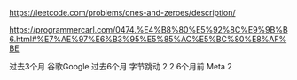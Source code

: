 https://leetcode.com/problems/ones-and-zeroes/description/


https://programmercarl.com/0474.%E4%B8%80%E5%92%8C%E9%9B%B6.html#%E7%AE%97%E6%B3%95%E5%85%AC%E5%BC%80%E8%AF%BE


过去3个月
谷歌Google
过去6个月
字节跳动
2
2
6个月前
Meta
2
